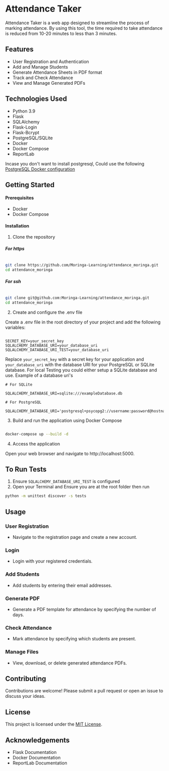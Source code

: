 # Attendance Taker
Attendance Taker is a web app designed to streamline the process of marking attendance. By using this tool, the time required to take attendance is reduced from 10-20 minutes to less than 3 minutes.

## Features
- User Registration and Authentication
- Add and Manage Students
- Generate Attendance Sheets in PDF format
- Track and Check Attendance
- View and Manage Generated PDFs

## Technologies Used
- Python 3.9
- Flask
- SQLAlchemy
- Flask-Login
- Flask-Bcrypt
- PostgreSQL/SQLite
- Docker
- Docker Compose
- ReportLab

Incase you don't want to install postgresql, Could use the following [PostgreSQL Docker configuration](https://github.com/layersony/docker_postgres_dbs) 

## Getting Started
#### Prerequisites
- Docker
- Docker Compose

#### Installation
1. Clone the repository

##### For https
```bash

git clone https://github.com/Moringa-Learning/attendance_moringa.git
cd attendance_moringa
```
##### For ssh
```bash

git clone git@github.com:Moringa-Learning/attendance_moringa.git
cd attendance_moringa
```

2. Create and configure the .env file

Create a .env file in the root directory of your project and add the following variables:

```env

SECRET_KEY=your_secret_key
SQLALCHEMY_DATABASE_URI=your_database_uri
SQLALCHEMY_DATABASE_URI_TEST=your_database_uri
```
Replace `your_secret_key` with a secret key for your application and `your_database_uri` with the database URI for your PostgreSQL or SQLite database.
For local Testing you could either setup a SQLite database and use. Example of a database uri's
```env
# For SQLite

SQLALCHEMY_DATABASE_URI=sqlite:///exampleDatabase.db

# For PostgreSQL

SQLALCHEMY_DATABASE_URI='postgresql+psycopg2://username:password@hostname:port/dbname'

```


3. Build and run the application using Docker Compose

```bash

docker-compose up --build -d
```
4. Access the application

Open your web browser and navigate to http://localhost:5000.

## To Run Tests
1. Ensure `SQLALCHEMY_DATABASE_URI_TEST` is configured
2. Open your Terminal and Ensure you are at the root folder then run
```bash
python -m unittest discover -s tests
```

## Usage
### User Registration
- Navigate to the registration page and create a new account.
### Login
- Login with your registered credentials.
### Add Students
- Add students by entering their email addresses.
### Generate PDF
- Generate a PDF template for attendance by specifying the number of days.
### Check Attendance
- Mark attendance by specifying which students are present.
### Manage Files
- View, download, or delete generated attendance PDFs.

## Contributing
Contributions are welcome! Please submit a pull request or open an issue to discuss your ideas.

## License
This project is licensed under the [MIT License](LICENSE).

## Acknowledgements
- Flask Documentation
- Docker Documentation
- ReportLab Documentation